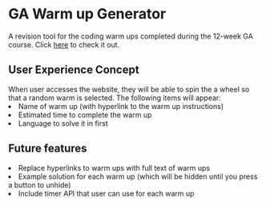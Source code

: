 <h1>GA Warm up Generator</h1>
A revision tool for the coding warm ups completed during the 12-week GA course. Click <a href="https://warmup-wheel-of-fortune.surge.sh/">here</a> to check it out.
<h2>User Experience Concept</h2>
When user accesses the website, they will be able to spin the a wheel so that a random warm is selected. The following items will appear:
<li>Name of warm up (with hyperlink to the warm up instructions)</li>
<li>Estimated time to complete the warm up</li>
<li>Language to solve it in first</li>
<h2>Future features</h2>
<li>Replace hyperlinks to warm ups with full text of warm ups</li>
<li>Example solution for each warm up (which will be hidden until you press a button to unhide)</li>
<li>Include timer API that user can use for each warm up</li>